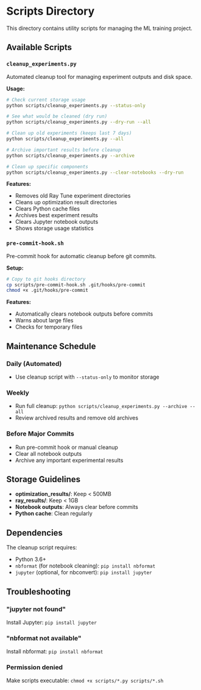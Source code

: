 # Scripts Directory

This directory contains utility scripts for managing the ML training project.

## Available Scripts

### `cleanup_experiments.py`
Automated cleanup tool for managing experiment outputs and disk space.

**Usage:**
```bash
# Check current storage usage
python scripts/cleanup_experiments.py --status-only

# See what would be cleaned (dry run)
python scripts/cleanup_experiments.py --dry-run --all

# Clean up old experiments (keeps last 7 days)
python scripts/cleanup_experiments.py --all

# Archive important results before cleanup
python scripts/cleanup_experiments.py --archive

# Clean up specific components
python scripts/cleanup_experiments.py --clear-notebooks --dry-run
```

**Features:**
- Removes old Ray Tune experiment directories
- Cleans up optimization result directories
- Clears Python cache files
- Archives best experiment results
- Clears Jupyter notebook outputs
- Shows storage usage statistics

### `pre-commit-hook.sh`
Pre-commit hook for automatic cleanup before git commits.

**Setup:**
```bash
# Copy to git hooks directory
cp scripts/pre-commit-hook.sh .git/hooks/pre-commit
chmod +x .git/hooks/pre-commit
```

**Features:**
- Automatically clears notebook outputs before commits
- Warns about large files
- Checks for temporary files

## Maintenance Schedule

### Daily (Automated)
- Use cleanup script with `--status-only` to monitor storage

### Weekly
- Run full cleanup: `python scripts/cleanup_experiments.py --archive --all`
- Review archived results and remove old archives

### Before Major Commits
- Run pre-commit hook or manual cleanup
- Clear all notebook outputs
- Archive any important experimental results

## Storage Guidelines

- **optimization_results/**: Keep < 500MB
- **ray_results/**: Keep < 1GB  
- **Notebook outputs**: Always clear before commits
- **Python cache**: Clean regularly

## Dependencies

The cleanup script requires:
- Python 3.6+
- `nbformat` (for notebook cleaning): `pip install nbformat`
- `jupyter` (optional, for nbconvert): `pip install jupyter`

## Troubleshooting

### "jupyter not found"
Install Jupyter: `pip install jupyter`

### "nbformat not available" 
Install nbformat: `pip install nbformat`

### Permission denied
Make scripts executable: `chmod +x scripts/*.py scripts/*.sh`
